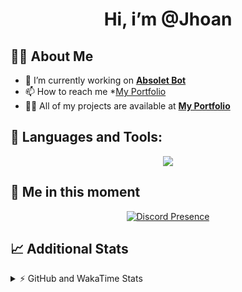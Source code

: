 <h1 align="center">Hi, i’m @Jhoan</h1>

## 🙋‍♂️ About Me

- 🔭 I’m currently working on **[Absolet Bot](https://strider.cloud)**
- 📫 How to reach me *[My Portfolio](https://jhoan.me/contact)
- 👨‍💻 All of my projects are available at **[My Portfolio](https://jhoan.me)**

## 🚀 Languages and Tools:
<p align="center">
  <a href="https://skillicons.dev">
    <img src="https://skillicons.dev/icons?i=js,ts,html,css,bootstrap,nodejs,express,vscode,neovim,vim,atom,cloudflare,git,github,discord,bots,linux,mongodb,nginx,redis,wordpress,heroku&perline=11" />
  </a>
</p>
  
## 👤 Me in this moment
<p align="center">
    <a href="https://discord.com/users/612460795124776960" target="_blank" rel="nofollow">
        <img src="https://lanyard-profile-readme.vercel.app/api/612460795124776960?idleMessage=Probably%20coding%20Absolet..." alt="Discord Presence" align="center">
    </a>
</p>

## 📈 Additional Stats
<details>
    <summary>⚡ GitHub and WakaTime Stats</summary>
    <br/>

<!--START_SECTION:waka-->
![Code Time](http://img.shields.io/badge/Code%20Time-602%20hrs%208%20mins-blue)

**🐱 My GitHub Data** 

> 🏆 70 Contributions in the Year 2023
 > 
> 📦 175.2 kB Used in GitHub's Storage 
 > 
> 💼 Opted to Hire
 > 
> 📜 4 Public Repositories 
 > 
> 🔑 40 Private Repositories  
 > 
**I'm an Early 🐤** 

```text
🌞 Morning       88 commits       ██░░░░░░░░░░░░░░░░░░░░░░░   10.10 % 
🌆 Daytime      396 commits       ███████████░░░░░░░░░░░░░░   45.46 % 
🌃 Evening      345 commits       ██████████░░░░░░░░░░░░░░░   39.61 % 
🌙 Night         42 commits       █░░░░░░░░░░░░░░░░░░░░░░░░   04.82 % 

```
📅 **I'm Most Productive on Saturday** 

```text
Monday         125 commits       ███░░░░░░░░░░░░░░░░░░░░░░   14.35 % 
Tuesday        157 commits       ████░░░░░░░░░░░░░░░░░░░░░   18.03 % 
Wednesday      147 commits       ████░░░░░░░░░░░░░░░░░░░░░   16.88 % 
Thursday       100 commits       ██░░░░░░░░░░░░░░░░░░░░░░░   11.48 % 
Friday         120 commits       ███░░░░░░░░░░░░░░░░░░░░░░   13.78 % 
Saturday       158 commits       ████░░░░░░░░░░░░░░░░░░░░░   18.14 % 
Sunday          64 commits       █░░░░░░░░░░░░░░░░░░░░░░░░   07.35 % 

```


📊 **This Week I Spent My Time On** 

```text
⌚︎ Time Zone: America/Bogota

💬 Programming Languages: 
EJS                      13 hrs 34 mins      █████████████░░░░░░░░░░░░   53.22 % 
TypeScript               9 hrs 17 mins       █████████░░░░░░░░░░░░░░░░   36.44 % 
YAML                     1 hr 29 mins        █░░░░░░░░░░░░░░░░░░░░░░░░   05.83 % 
JSON                     26 mins             ░░░░░░░░░░░░░░░░░░░░░░░░░   01.70 % 
JavaScript               23 mins             ░░░░░░░░░░░░░░░░░░░░░░░░░   01.54 % 

🔥 Editors: 
VS Code                  25 hrs 30 mins      █████████████████████████   100.00 % 

🐱‍💻 Projects: 
bloom                    25 hrs 6 mins       ████████████████████████░   98.42 % 
s-shop                   8 mins              ░░░░░░░░░░░░░░░░░░░░░░░░░   00.55 % 
ernc                     4 mins              ░░░░░░░░░░░░░░░░░░░░░░░░░   00.27 % 
Absolet                  3 mins              ░░░░░░░░░░░░░░░░░░░░░░░░░   00.26 % 
TacoSpigot-Server        2 mins              ░░░░░░░░░░░░░░░░░░░░░░░░░   00.16 % 

💻 Operating System: 
Linux                    25 hrs 30 mins      █████████████████████████   100.00 % 

```

**I Mostly Code in JavaScript** 

```text
JavaScript               17 repos            ██████████████░░░░░░░░░░░   58.62 % 
TypeScript               6 repos             █████░░░░░░░░░░░░░░░░░░░░   20.69 % 
Java                     3 repos             ██░░░░░░░░░░░░░░░░░░░░░░░   10.34 % 
Shell                    1 repo              ░░░░░░░░░░░░░░░░░░░░░░░░░   03.45 % 
CSS                      1 repo              ░░░░░░░░░░░░░░░░░░░░░░░░░   03.45 % 

```



 Last Updated on 14/02/2023 03:38:58 UTC
<!--END_SECTION:waka-->
</details>
